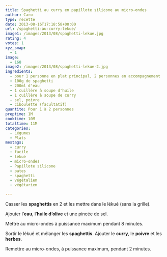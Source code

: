 ```yaml
---
title: Spaghetti au curry en papillote silicone au micro-ondes
author: Caro
type: recette
date: 2013-08-16T17:18:58+00:00
url: /spaghetti-au-curry-lekue/
image1: /images/2013/08/spaghetti-lekue.jpg
rating: 4
votes: 1
xyz_smap:
  - 1
image:
  - 168
image2: /images/2013/08/spaghetti-lekue-2.jpg
ingredients:
  - pour 1 personne en plat principal, 2 personnes en accompagnement
  - 100g de spaghetti
  - 200ml d'eau
  - 1 cuillère à soupe d'huile
  - 1 cuillère à soupe de curry
  - sel, poivre
  - ciboulette (facultatif)
quantite: Pour 1 à 2 personnes
preptime: 1M
cooktime: 10M
totaltime: 11M
categories:
  - Légumes
  - Plats
mestags:
  - curry
  - facile
  - lékué
  - micro-ondes
  - Papillote silicone
  - pates
  - spaghetti
  - végétalien
  - végétarien

---
```

Casser les **spaghettis** en 2 et les mettre dans le lékué (sans la grille).

Ajouter l&rsquo;**eau**, l&rsquo;**huile d&rsquo;olive** et une pincée de sel.

Mettre au micro-ondes à puissance maximum pendant 8 minutes.

Sortir le lékué et mélanger les **spaghettis**. Ajouter le **curry**, le **poivre** et les **herbes**.

Remettre au micro-ondes, à puissance maximum, pendant 2 minutes.
